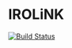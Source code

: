 # IROLiNK

[![Build Status](https://travis-ci.org/irolink/irolink-app.svg?branch=master)](https://travis-ci.org/irolink/irolink-app)
